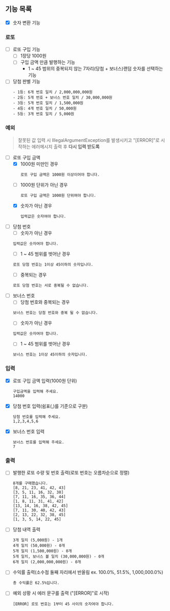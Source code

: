 ## 기능 목록

-[x] 숫자 변환 기능 

### 로또

-[ ] 로또 구입 기능
    -[ ] 1장당 1000원
    -[ ] 구입 금액 만큼 발행하는 기능
      - 1 ~ 45 범위의 중복되지 않는 7자리(당첨 + 보너스)랜덤 숫자를 선택하는 기능

-[ ] 당첨 판별 기능
    ```
    - 1등: 6개 번호 일치 / 2,000,000,000원
    - 2등: 5개 번호 + 보너스 번호 일치 / 30,000,000원
    - 3등: 5개 번호 일치 / 1,500,000원
    - 4등: 4개 번호 일치 / 50,000원
    - 5등: 3개 번호 일치 / 5,000원
    ```

### 예외

> 잘못된 값 입력 시 IllegalArgumentException를 발생시키고 "[ERROR]"로 시작하는  에러메시지 출력 후 **다시 입력 받도록**
-[ ] 로또 구입 금액
    -[x] 1000원 미만인 경우
      ```
      로또 구입 금액은 1000원 이상이어야 합니다. 
      ```
    -[ ] 1000원 단위가 아닌 경우
      ```
      로또 구입 금액은 1000원 단위여야 합니다. 
      ```
    -[x] 숫자가 아닌 경우
      ```
      입력값은 숫자여야 합니다. 
      ```
-[ ] 당첨 번호
    -[ ] 숫자가 아닌 경우
     ```
     입력값은 숫자여야 합니다. 
     ```
    -[ ] 1 ~ 45 범위를 벗어난 경우
     ```
     로또 당첨 번호는 1이상 45이하의 숫자입니다.
     ```
    -[ ] 중복되는 경우
     ```
     로또 당첨 번호는 서로 중복될 수 없습니다. 
     ```
-[ ] 보너스 번호
    -[ ] 당첨 번호와 중복되는 경우
     ```
     보너스 번호는 당첨 번호와 중복 될 수 없습니다. 
     ```
    -[ ] 숫자가 아닌 경우
     ```
     입력값은 숫자여야 합니다. 
     ```
    -[ ] 1 ~ 45 범위를 벗어난 경우
     ```
     보너스 번호는 1이상 45이하의 숫자입니다.
     ```

### 입력

-[x] 로또 구입 금액 입력(1000원 단위)

   ```
   구입금액을 입력해 주세요.
   14000
   ```

-[x] 당첨 번호 입력(쉼표(,)를 기준으로 구분)

   ```
   당첨 번호를 입력해 주세요.
   1,2,3,4,5,6
   ```

-[x] 보너스 번호 입력

   ```
   보너스 번호를 입력해 주세요.
   7
   ```

### 출력

-[ ] 발행한 로또 수량 및 번호 출력(로또 번호는 오름차순으로 정렬)

   ```
   8개를 구매했습니다.
   [8, 21, 23, 41, 42, 43] 
   [3, 5, 11, 16, 32, 38] 
   [7, 11, 16, 35, 36, 44] 
   [1, 8, 11, 31, 41, 42] 
   [13, 14, 16, 38, 42, 45] 
   [7, 11, 30, 40, 42, 43] 
   [2, 13, 22, 32, 38, 45] 
   [1, 3, 5, 14, 22, 45]
   ```

-[ ] 당첨 내역 출력

   ```
   3개 일치 (5,000원) - 1개
   4개 일치 (50,000원) - 0개
   5개 일치 (1,500,000원) - 0개
   5개 일치, 보너스 볼 일치 (30,000,000원) - 0개
   6개 일치 (2,000,000,000원) - 0개
   ```

-[ ] 수익률 출력(소수점 둘째 자리에서 반올림 ex. 100.0%, 51.5%, 1,000,000.0%)

   ```
   총 수익률은 62.5%입니다.
   ```

-[ ] 예외 상황 시 에러 문구를 출력 ("[ERROR]"로 시작)

   ```
   [ERROR] 로또 번호는 1부터 45 사이의 숫자여야 합니다.
   ```